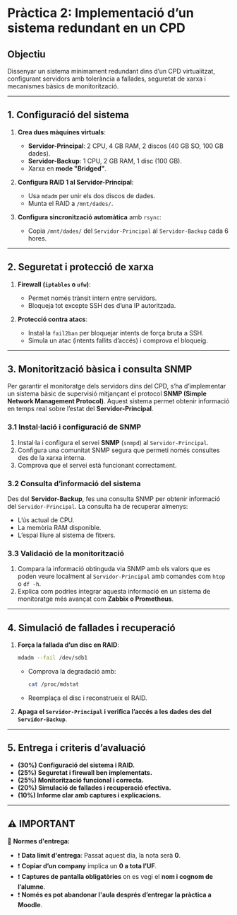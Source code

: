 # **Pràctica 2: Implementació d’un sistema redundant en un CPD**

## **Objectiu**
Dissenyar un sistema mínimament redundant dins d’un CPD virtualitzat, configurant servidors amb tolerància a fallades, seguretat de xarxa i mecanismes bàsics de monitorització.

---

## **1. Configuració del sistema**
1. **Crea dues màquines virtuals**:
   - **Servidor-Principal**: 2 CPU, 4 GB RAM, 2 discos (40 GB SO, 100 GB dades).
   - **Servidor-Backup**: 1 CPU, 2 GB RAM, 1 disc (100 GB).
   - Xarxa en **mode "Bridged"**.

2. **Configura RAID 1 al Servidor-Principal**:
   - Usa `mdadm` per unir els dos discos de dades.
   - Munta el RAID a `/mnt/dades/`.

3. **Configura sincronització automàtica** amb `rsync`:
   - Copia `/mnt/dades/` del `Servidor-Principal` al `Servidor-Backup` cada 6 hores.

---

## **2. Seguretat i protecció de xarxa**
1. **Firewall (`iptables` o `ufw`)**:
   - Permet només trànsit intern entre servidors.
   - Bloqueja tot excepte SSH des d’una IP autoritzada.

2. **Protecció contra atacs**:
   - Instal·la `fail2ban` per bloquejar intents de força bruta a SSH.
   - Simula un atac (intents fallits d’accés) i comprova el bloqueig.

---

## **3. Monitorització bàsica i consulta SNMP**
Per garantir el monitoratge dels servidors dins del CPD, s’ha d’implementar un sistema bàsic de supervisió mitjançant el protocol **SNMP (Simple Network Management Protocol)**. Aquest sistema permet obtenir informació en temps real sobre l’estat del **Servidor-Principal**.

### **3.1 Instal·lació i configuració de SNMP**
1. Instal·la i configura el servei **SNMP** (`snmpd`) al `Servidor-Principal`.
2. Configura una comunitat SNMP segura que permeti només consultes des de la xarxa interna.
3. Comprova que el servei està funcionant correctament.

### **3.2 Consulta d’informació del sistema**
Des del **Servidor-Backup**, fes una consulta SNMP per obtenir informació del `Servidor-Principal`. La consulta ha de recuperar almenys:
- L’ús actual de CPU.
- La memòria RAM disponible.
- L’espai lliure al sistema de fitxers.

### **3.3 Validació de la monitorització**
1. Compara la informació obtinguda via SNMP amb els valors que es poden veure localment al `Servidor-Principal` amb comandes com `htop` o `df -h`.
2. Explica com podries integrar aquesta informació en un sistema de monitoratge més avançat com **Zabbix o Prometheus**.

---

## **4. Simulació de fallades i recuperació**
1. **Força la fallada d’un disc en RAID**:
   ```bash
   mdadm --fail /dev/sdb1
   ```
   - Comprova la degradació amb:
     ```bash
     cat /proc/mdstat
     ```
   - Reemplaça el disc i reconstrueix el RAID.

2. **Apaga el `Servidor-Principal` i verifica l’accés a les dades des del `Servidor-Backup`**.

---

## **5. Entrega i criteris d’avaluació**
- **(30%) Configuració del sistema i RAID.**
- **(25%) Seguretat i firewall ben implementats.**
- **(25%) Monitorització funcional i correcta.**
- **(20%) Simulació de fallades i recuperació efectiva.**
- **(10%) Informe clar amb captures i explicacions.**

---

## ⚠️ **IMPORTANT**
🚨 **Normes d'entrega:**  
- ❗ **Data límit d'entrega**: Passat aquest dia, la nota serà **0**.  
- ❗ **Copiar d’un company** implica un **0 a tota l’UF**.  
- ❗ **Captures de pantalla obligatòries** on es vegi el **nom i cognom de l’alumne**.  
- ❗ **Només es pot abandonar l'aula després d’entregar la pràctica a Moodle**.  

